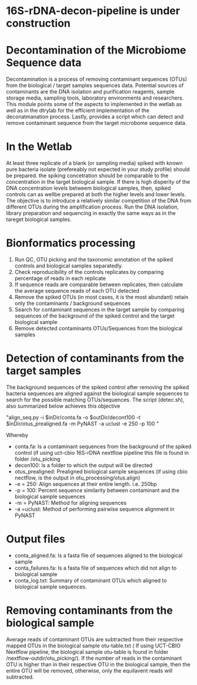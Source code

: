 # 16S-rDNA-decon-pipeline  is under construction

# Decontamination of the Microbiome Sequence data
Decontamination is a process of removing contaminant sequences (OTUs) from the biological / target samples sequences data. Potential sources of contaminants are the DNA isolation and purification reagents, sample storage media, sampling tools, laboratory environments and researchers. This module points some of the aspects to implemented in the wetlab as well as in the dtrylab for the efficient implementation of the deconatmanation process. Lastly, provides a script which can detect and remove contaminant sequence from the target microbome sequence data.

# In the Wetlab
At least three replicate of a blank (or sampling media) spiked with known pure bacteria isolate (prefereably not expected in your study profile) should be prepared. the spiking concetration should be comparable to the concentration in the target biological sample. If there is high disperity of the DNA concentration levels betweem biological samples, then, spiked controls can as wellbe prepared at both the higher levels and lower levels. The objective is to introduce a relatively similar competition of the DNA from different OTUs during the amplification process. Run the DNA isolation, library preparation and sequencing in exactly the same ways as in the tareget biological samples.
# Bionformatics processing
1. Run QC, OTU picking and the taxonomic annotation of the spiked controls and biological samples separatedly.
2. Check reproducibility of the controls replicates by comparing percentage of reads in each replicate
3. If sequence reads are comparable between replicates, then calculate the average sequence reads of each OTU detected
4. Remove the spiked OTUs (in most cases, it is the most abundant) retain only the contaminants / background sequences
5. Search for contaminant sequences in the target sample by comparing sequences of the background of the spiked control and the target biological sample
6. Remove detected contaminants OTUs/Sequences from the biological samples

# Detection of contaminants from the target samples
The background sequences of the spiked control after removing the spiked bacteria sequences are aligned against the biological sample sequences to search for the possible matching OTUs/sequences. The script (detec.sh), also summarized below achieves this objective

"align_seq.py -i $inDir/conta.fa -o $outDir/decont100 -t $inDir/otus_prealigned.fa -m PyNAST -a uclust -e 250 -p 100 "

Whereby
- conta.fa: Is a contaminant sequences from the background of the spiked control (if using uct-cbio 16S-rDNA nextflow pipeline this file is found in folder /otu_picking
- decon100: Is a folder to which the output will be directed
- otus_prealigned: Prealigned biological sample sequences (if using cbio nectflow, is the output in otu_processing/otus.align)
- -e = 250: Align sequences at their entire length. i.e. 250bp
- -p = 100: Percent sequence similarity between contaminant and the biological sample sequences
- -m = PyNAST: Method for aligning sequences
- -a =uclust: Method of performing pairwise sequence alignment in PyNAST

# Output files
* conta_aligned.fa: Is a fasta file of sequences aligned to the biological sample 
* conta_failures.fa: Is a fasta file of sequences which did not align to biological sample
* conta_log.txt: Summary of contaminant OTUs which aligned to biological sample sequences. 

# Removing contaminants from the biological sample
Average reads of contaminant OTUs are subtracted from their respective mapped OTUs in the biological sample otu-table.txt ( If using UCT-CBIO Nextflow pipeline, the biological sample otu-table is found in folder /nextflow-outdir/otu_picking/). If the number of reads in the contaminant OTU is higher than in their respective OTU in the biological sample, then the entire OTU will be removed, otherwise, only the equilavent reads will subtracted.

